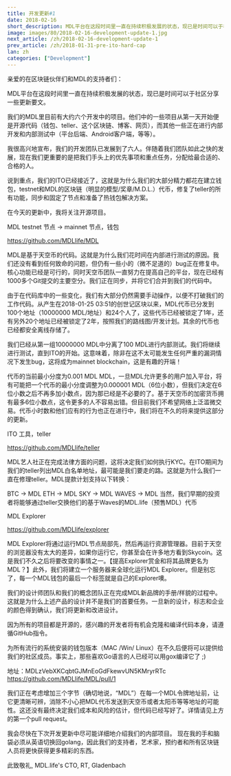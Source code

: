 ```yaml
---
title: 开发更新#1
date: 2018-02-16
short_description: MDL平台在这段时间里一直在持续积极发展的状态，现已是时间可以于社区分享一些更新要文。
image: images/80/2018-02-16-development-update-1.jpg
next_article: /zh/2018-02-16-development-update-1
prev_article: /zh/2018-01-31-pre-ito-hard-cap
lan: zh
categories: ["Development"]
---
```




亲爱的在区块链伙伴们和MDL的支持者们：

MDL平台在这段时间里一直在持续积极发展的状态，现已是时间可以于社区分享一些更新要文。

我们的MDL里目前有大约六个开发中的项目。他们中的一些项目从第一天开始便是开源代码（钱包、teller、这个区块链、博客、网页），而其他一些正在进行内部开发和内部测试中（平台后端、Android客户端，等等）。

我很高兴地宣布，我们的开发团队已发展到了六人。伴随着我们团队如此之快的发展，现在我们更重要的是把我们手头上的优先事项和重点任务，分配给最合适的、合格的人。

说到重点，我们的ITO已经接近了，这就是为什么我们的大部分精力都花在建立钱包，testnet和MDL的区块链（明显的模型/奖章/M.D.L.）代币，修复了teller的所有功能，同步和固定了节点和准备了热钱包解决方案。

在今天的更新中，我将关注开源项目。

MDL testnet 节点 -> mainnet 节点，钱包

https://github.com/MDLlife/MDL

MDL是基于天空币的代码。这就是为什么我们花时间在内部进行测试的原因。我们还没有看到任何致命的问题，但仍有一些小的（微不足道的）bug正在修复中。核心功能已经是可行的，同时天空币团队一直努力在提高自己的平台，现在已经有1000多个Git提交的主要空分。我们正在同步，并将它们合并到我们的代码中。

由于在代码库中的一些变化，我们有大部分仍然需要手动操作，以便不打破我们的工作代码。从产生在2018-01-25 03:51的创世记区块以来，MDL代币已分发到100个地址（10000000 MDL/地址）和24个人了，这些代币已经被锁定了1年，还有另外20个地址已经被锁定了2年，按照我们的路线图/开发计划。其余的代币也已经都安全离线存储了。

我们已经从第一组10000000 MDL中分离了100 MDL进行内部测试。我们将继续进行测试，直到ITO的开始。这意味着，除非在这不太可能发生任何严重的漏洞情况下发生bug，这将成为mainnet blockchain，这是有趣的开端！

代币的当前最小分度为0.001 MDL MDL，一旦MDL允许更多的用户加入平台，将有可能把一个代币的最小分度调整为0.000001 MDL（6位小数），但我们决定在6位小数之后不再多加小数点，因为那已经是不必要的了。基于天空币的加密货币拥有最多6位小数点，这令更多的人不容易出错。但目前我们不希望网络上泛滥微交易。代币小时数和他们应有的行为也正在进行中，我们将在不久的将来提供这部分的更新。

ITO 工具，teller

https://github.com/MDLlife/teller

MDL艺人社正在完成法律方面的问题，这将决定我们如何执行KYC。在ITO期间为我们的teller列出MDL白名单地址，最可能是我们要走的路。这就是为什么我们一直在修理teller。MDL提款计划支持以下转换：

BTC -> MDL
ETH -> MDL
SKY -> MDL
WAVES -> MDL
当然，我们早期的投资者将能够通过teller交换他们的基于Waves的MDL.life（预售MDL）代币

MDL Explorer

https://github.com/MDLlife/explorer

MDL Explorer将通过运行MDL节点局部先，然后再运行资源管理器。目前于天空的浏览器没有太大的差异，如果你运行它，你甚至会在许多地方看到Skycoin。这是我们不久之后将要改变的事情之一。【提高Explorer赏金和将其品牌更名为MDL？】此外，我们将建立一个服务器来全球化运行MDL Explorer。但是别忘了，每一个MDL钱包的最后一个标签就是自己的Explorer噢。

我们的设计师团队和我们的概念团队正在完成MDL新品牌的手册/样貌的过程中。这就是为什么上述产品的设计并不是我们的首要任务。一旦新的设计，标志和企业的颜色得到确认，我们将更新和改进设计。

因为所有的项目都是开源的，感兴趣的开发者将有机会克隆和编译代码本身，请遵循GitHub指令。

为所有流行的系统安装的钱包版本（MAC /Win/ Linux）在不久后便将可以提供给我们的社区成员。事实上，那些喜欢Go语言的人已经可以用gox编译它了 ;)

地址：MDLzVebXKCqbtGJMnEoGdFkewvUN5KMryrRTc https://github.com/MDLlife/MDL/pull/1

我们正在考虑增加三个字节（确切地说，“MDL”）在每一个MDL令牌地址前，让它更清晰可辨，消除不小心把MDL代币发送到天空币或者太阳币等等地址的可能性。这还没有最终决定我们成本和风险的估计，但代码已经写好了。详情请见上方的第一个pull request。

我会尽快在下次开发更新中尽可能详细地介绍我们的内部项目。
现在我的手和脑袋必须从英语切换回golang，因此我们的支持者，艺术家，预约者和所有区块链人员将更快获得更多精彩的东西。

此致敬礼, MDL.life's CTO, RT, Gladenbach

